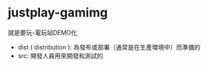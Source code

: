 # justplay-gamimg
就是要玩-電玩站DEMO化

- dist ( distribution ): 為發布或部署（通常是在生產環境中）而準備的
- src: 開發人員用來開發和測試的
